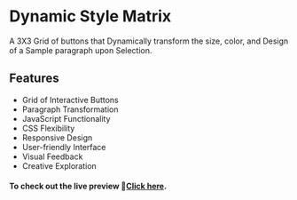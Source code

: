 
# Dynamic Style Matrix

A 3X3 Grid of buttons that Dynamically transform the size, color, and Design of a Sample paragraph upon Selection.



## Features

- Grid of Interactive Buttons
- Paragraph Transformation
- JavaScript Functionality
- CSS Flexibility
- Responsive Design
- User-friendly Interface
- Visual Feedback
- Creative Exploration







#### To check out the live preview 🔗[Click here](http://127.0.0.1:5500/3X3%20grid%20Button/index.html).



